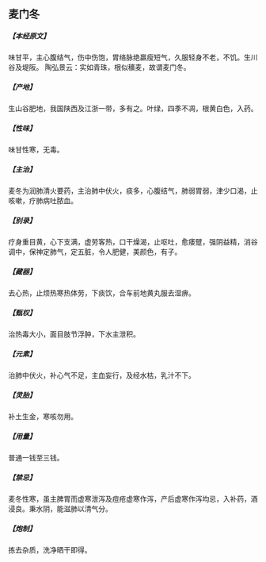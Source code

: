 ## 麦门冬

##### 【本经原文】
味甘平，主心腹结气，伤中伤饱，胃络脉绝羸瘦短气，久服轻身不老，不饥。生川谷及堤阪。
陶弘景云：实如青珠，根似穬麦，故谓麦门冬。
##### 【产地】
生山谷肥地，我国陕西及江浙一带，多有之。叶绿，四季不凋，根黄白色，入药。
##### 【性味】
味甘性寒，无毒。
##### 【主治】
麦冬为润肺清火要药，主治肺中伏火，痰多，心腹结气，肺弱胃弱，津少口渴，止咳嗽，疗肺病吐脓血。
##### 【别录】
疗身重目黄，心下支满，虚劳客热，口干燥渴，止呕吐，愈痿躄，强阴益精，消谷调中，保神定肺气，定五脏，令人肥健，美颜色，有子。
##### 【藏器】
去心热，止烦热寒热体劳，下痰饮，合车前地黄丸服去湿痹。
##### 【甄权】
治热毒大小，面目肢节浮肿，下水主泄积。
##### 【元素】
治肺中伏火，补心气不足，主血妄行，及经水枯，乳汁不下。
##### 【灵胎】
补土生金，寒咳勿用。
##### 【用量】
普通一钱至三钱。
##### 【禁忌】
麦冬性寒，虽主脾胃而虚寒泄泻及痘疮虚寒作泻，产后虚寒作泻均忌，入补药，酒浸良。秉水阴，能滋肺以清气分。
##### 【炮制】
拣去杂质，洗净晒干即得。